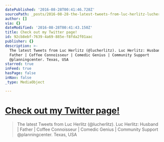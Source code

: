 ```yaml
---
datePublished: '2016-08-28T00:41:46.728Z'
sourcePath: _posts/2016-08-28-the-latest-tweets-from-luc-herlitz-lucherlitz-luc-herlit.md
author: []
via: {}
dateModified: '2016-08-28T00:41:43.150Z'
title: Check out my Twitter page!
id: 92cb8ebf-7639-4a69-885e-f8fda2f01aac
publisher: {}
description: >-
  The latest Tweets from Luc Herlitz (@lucherlitz). Luc Herlitz: Husband |
  Father | Coffee Connoisseur | Comedic Genius | Community Support
  @planningcenter. Texas, USA
starred: true
inFeed: true
hasPage: false
inNav: false
_type: MediaObject

---
```

# [Check out my Twitter page!][0]

> The latest Tweets from Luc Herlitz (@lucherlitz). Luc Herlitz: Husband | Father | Coffee Connoisseur | Comedic Genius | Community Support @planningcenter. Texas, USA



[0]: https://twitter.com/lucherlitz "My Twitter Page"